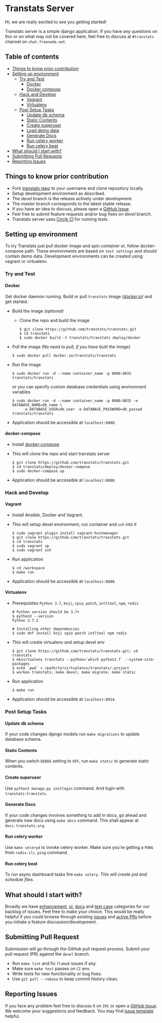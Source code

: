 # Transtats Server

Hi, we are really excited to see you getting started!

Transtats server is a simple django application. If you have any questions on this or on what may not be covered here, feel free to discuss at `#transtats` channel on `chat.freenode.net`.

## Table of contents

* [Things to know prior contribution](#things-to-know-prior-contribution)
* [Setting up environment](#setting-up-environment)
  * [Try and Test](#try-and-test)
    * [Docker](#docker)
    * [Docker compose](#docker-compose)
  * [Hack and Develop](#hack-and-develop)
    * [Vagrant](#vagrant)
    * [Virtualenv](#virtualenv)
  * [Post Setup Tasks](#post-setup-tasks)
     * [Update db schema](#update-db-schema)
     * [Static Contents](#static-contents)
     * [Create superuser](#create-superuser)
     * [Load demo data](#load-demo-data)
     * [Generate Docs](#generate-docs)
     * [Run celery worker](#run-celery-worker)
     * [Run celery beat](#run-celery-beat)
* [What should I start with?](#what-should-i-start-with)
* [Submitting Pull Requests](#submitting-pull-requests)
* [Reporting Issues](#reporting-issues)

## Things to know prior contribution

- Fork [transtats repo](https://github.com/transtats/transtats) to your username and clone repository locally.
- Setup development environment as described.
- The *devel* branch is the release actively under development.
- The *master* branch corresponds to the latest stable release.
- If you have an idea to discuss, please open a [GitHub Issue](https://github.com/transtats/transtats/issues/new).
- Feel free to submit feature requests and/or bug fixes on *devel* branch.
- Transtats server uses [Circle CI](https://circleci.com/gh/transtats/transtats) for running tests.

## Setting up environment

To try Transtats just pull docker image and spin container or, follow docker-compose path. These environments are based on `test settings` and should contain demo data. Development environments can be created using vagrant or virtualenv.

### Try and Test

#### Docker

Get docker daemon running. Build or pull `transtats` image *([docker.io](https://hub.docker.com/r/transtats/transtats/))* and get started.

- Build the image *(optional)*

  - Clone the repo and build the image 
    ```shell
    $ git clone https://github.com/transtats/transtats.git
    $ cd transtats
    $ sudo docker build -t transtats/transtats deploy/docker
    ```

- Pull the image *(No need to pull, if you have built the image)*
  ```shell
  $ sudo docker pull docker.io/transtats/transtats
  ``` 

- Run the image
  ```shell
  $ sudo docker run -d --name container_name -p 8080:8015 transtats/transtats
  ```
  or you can specify custom database credentials using environment variables 
  ```shell
  $ sudo docker run -d --name container_name -p 8080:8015 -e DATABASE_NAME=db_name \
       -e DATABASE_USER=db_user -e DATABASE_PASSWORD=db_passwd transtats/transtats
  ```
  
- Application should be accessible at `localhost:8080`.

#### docker-compose

- Install [docker-compose](https://docs.docker.com/compose) 

- This will clone the repo and start transtats server
  ```shell
  $ git clone https://github.com/transtats/transtats.git
  $ cd transtats/deploy/docker-compose
  $ sudo docker-compose up 
  ```

- Application should be accessible at `localhost:8080`.

### Hack and Develop

#### Vagrant

- Install Ansible, Docker and Vagrant.

- This will setup devel environment, run container and `ssh` into it
  ```shell
  $ sudo vagrant plugin install vagrant-hostmanager
  $ git clone https://github.com/transtats/transtats.git
  $ cd transtats
  $ sudo vagrant up
  $ sudo vagrant ssh
  ```

- Run application
  ```shell
  $ cd /workspace
  $ make run
  ```

- Application should be accessible at `localhost:8080`.

#### Virtualenv

- Prerequisites `Python 3.7`, `koji`, `cpio`, `patch`, `intltool`, `npm`, `redis`
  ```console
  # Python version should be 3.7+
  $ python3 --version
  Python 3.7.2

  # Installing other dependencies
  $ sudo dnf install koji cpio patch intltool npm redis
  ```

- This will create virtualenv and setup devel env
  ```shell
  $ git clone https://github.com/transtats/transtats.git; cd transtats
  $ mkvirtualenv transtats --python=`which python3.7` --system-site-packages
  $ echo `pwd` > /path/to/virtualenvs/transtats/.project
  $ workon transtats; make devel; make migrate; make static
  ```

- Run application
  ```shell
  $ make run
  ```

- Application should be accessible at `localhost:8014`.
  
### Post Setup Tasks

#### Update db schema

If your code changes django models run `make migrations` to update database schema.

#### Static Contents

When you switch `DEBUG` setting to `OFF`, run `make static` to generate static contents.

#### Create superuser

Use `python3 manage.py initlogin` command. And login with `transtats:transtats`.

#### Generate Docs

If your code changes involves something to add in docs, go ahead and generate new docs using `make docs` command. This shall appear at `docs.transtats.org`.

#### Run celery worker

Use `make celeryd` to invoke celery worker. Make sure you're getting a `PONG` from `redis-cli ping` command.

#### Run celery beat

To run async dashboard tasks fire `make celery`. *This will create pid and schedule files.*

## What should I start with?

Broadly we have [enhancement](https://github.com/transtats/transtats/issues?q=is%3Aopen+is%3Aissue+label%3Aenhancement), [ui](https://github.com/transtats/transtats/issues?q=is%3Aopen+is%3Aissue+label%3Aui), [docs](https://github.com/transtats/transtats/issues?q=is%3Aopen+is%3Aissue+label%3Adocs) and [test case](https://github.com/transtats/transtats/issues?q=is%3Aopen+is%3Aissue+label%3A%22test+case%22) categories for our backlog of issues. Feel free to make your choice. This would be really helpful if you could browse through existing [issues](https://github.com/transtats/transtats/issues) and [active PRs](https://github.com/transtats/transtats/pulls) before you initiate a feature discussion/development.

## Submitting Pull Request

Submission will go through the GitHub pull request process. Submit your pull request (PR) against the `devel` branch.

- Run `make lint` and fix `flake8` issues if any.
- Make sure `make test` passes on `CI` env.
- Write tests for new functionality or bug fixes.
- Use `git pull --rebase` to keep commit history clean.

## Reporting Issues

If you face any problem feel free to discuss it on `IRC` or open a [GitHub Issue](https://github.com/transtats/transtats/issues/new). We welcome your suggestions and feedback. You may find [issue template](https://github.com/transtats/transtats/blob/devel/.github/ISSUE_TEMPLATE.md) helpful.

